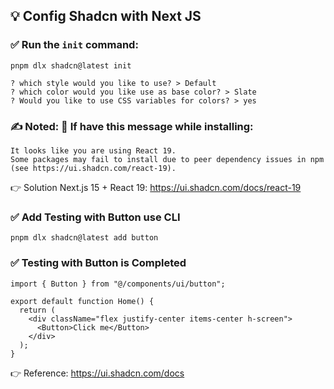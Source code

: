 ## 💡 Config Shadcn with Next JS

### ✅ Run the `init` command:

```
pnpm dlx shadcn@latest init
```

```
? which style would you like to use? > Default
? which color would you like use as base color? > Slate
? Would you like to use CSS variables for colors? > yes
```

### ✍️ Noted: 🚧 If have this message while installing:

```
It looks like you are using React 19.
Some packages may fail to install due to peer dependency issues in npm (see https://ui.shadcn.com/react-19).
```

👉 Solution Next.js 15 + React 19: https://ui.shadcn.com/docs/react-19

### ✅ Add Testing with Button use CLI

```
pnpm dlx shadcn@latest add button
```

### ✅ Testing with Button is Completed

```tsx
import { Button } from "@/components/ui/button";

export default function Home() {
  return (
    <div className="flex justify-center items-center h-screen">
      <Button>Click me</Button>
    </div>
  );
}
```

👉 Reference: https://ui.shadcn.com/docs
